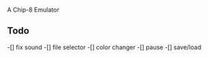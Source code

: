 A Chip-8 Emulator

## Todo
-[] fix sound
-[] file selector
-[] color changer
-[] pause
-[] save/load